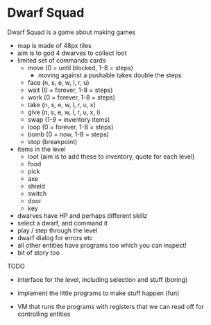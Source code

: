 Dwarf Squad
===========

Dwarf Squad is a game about making games

* map is made of 48px tiles
* aim is to god 4 dwarves to collect loot
* limited set of commands cards
  + move (0 = until blocked, 1-8 = steps)
    - moving against a pushable takes double the steps
  + face (n, s, e, w, l, r, u)
  + wait (0 = forever, 1-8 = steps)
  + work (0 = forever, 1-8 = steps)
  + take (n, s, e, w, l, r, u, x)
  + give (n, s, e, w, l, r, u, x, i)
  + swap (1-9 = inventory items)
  + loop (0 = forever, 1-8 = steps)
  + bomb (0 = now, 1-8 = steps)
  + stop (breakpoint)
* items in the level
  + loot (aim is to add these to inventory, quote for each level)
  + food
  + pick
  + axe
  + shield
  + switch
  + door
  + key
* dwarves have HP and perhaps different skillz
* select a dwarf, and command it
* play / step through the level
* dwarf dialog for errors etc
* all other entities have programs too which you can inspect!
* bit of story too

TODO

* interface for the level, including selection and stuff (boring)
* implement the little programs to make stuff happen (fun)

* VM that runs the programs with registers that we can read off for controlling entities
